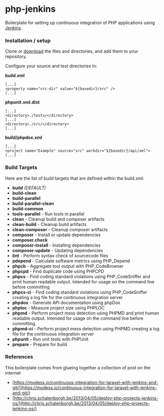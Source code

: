 # php-jenkins

Boilerplate for setting up continuous integration of PHP applications using [Jenkins](http://www.jenkins-ci.org). 

### Installation / setup

Clone or [download](https://github.com/modess/php-jenkins/archive/master.zip) the files and directories, and add them to your repository.

Configure your source and test directories in:

**build.xml**
```
[...]
<property name="src-dir" value="${basedir}/src" />
[...]
```

**phpunit.xml.dist**
```
[...]
<directory>./tests/</directory>
[...]
<directory>./src/</directory>
[...]
```

**build/phpdox.xml**
```
[...]
<project name="Example" source="src" workdir="${basedir}/api/xml">
[...]
```

### Build Targets
Here are the list of build targets that are defined within the build.xml:

* **build** *(DEFAULT)*
* **build-clean**
* **build-parallel**
* **build-parallel-clean**
* **build-common**
* **tools-parallel** - Run tools in parallel
* **clean** - Cleanup build and composer artifacts
* **clean-build** - Cleanup build artifacts
* **clean-composer** - Cleanup composer artifacts
* **composer** - Install or update dependencies
* **composer.check**
* **composer-install** - Installing dependencies
* **composer-update** - Updating dependencies
* **lint** - Perform syntax check of sourcecode files
* **pdepend** - Calculate software metrics using PHP_Depend
* **phpcb** - Aggregate tool output with PHP_CodeBrowser
* **phpcpd** - Find duplicate code using PHPCPD
* **phpcs** - Find coding standard violations using PHP_CodeSniffer and print human readable output. Intended for usage on the command line before committing
* **phpcs-ci** - Find coding standard violations using PHP_CodeSniffer creating a log file for the continuous integration server
* **phpdox** - Generate API documentation using phpDox
* **phploc** - Measure project size using PHPLOC
* **phpmd** - Perform project mess detection using PHPMD and print human readable output. Intended for usage on the command line before committing.
* **phpmd-ci** - Perform project mess detection using PHPMD creating a log file for the continuous integration server
* **phpunit** - Run unit tests with PHPUnit
* **prepare** - Prepare for build

### References

This boilerplate comes from glueing together a collection of post on the internet

* [https://modess.io/continuous-integration-for-laravel-with-jenkins-and-git/](https://modess.io/continuous-integration-for-laravel-with-jenkins-and-git/)
* [http://chris.schalenborgh.be/2013/04/05/deploy-php-projects-jenkins-os/](http://chris.schalenborgh.be/2013/04/05/deploy-php-projects-jenkins-os/)
